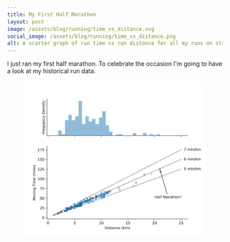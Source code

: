 ```yaml
---
title: My First Half Marathon
layout: post
image: /assets/blog/running/time_vs_distance.svg
social_image: /assets/blog/running/time_vs_distance.png
alt: A scatter graph of run time vs run distance for all my runs on strava. It shows that I mainly run between 5 and 6 min per kilometer, regardless of distance 
---
```


I just ran my first half marathon. To celebrate the occasion I'm going to have a look at my historical run data.

<figure>
<img src="/assets/blog/running/time_vs_distance_plus_hist.svg"/>
<figcaption>
</figcaption>
</figure>